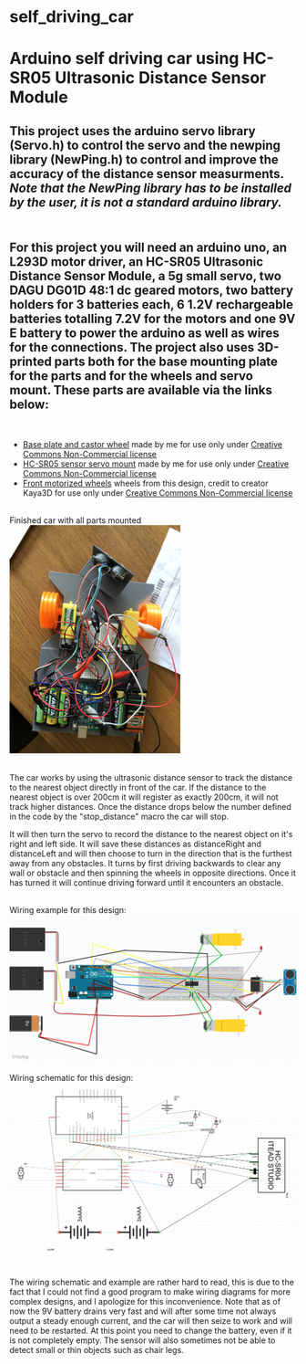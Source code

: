 # self_driving_car
# Arduino self driving car using HC-SR05 Ultrasonic Distance Sensor Module

## This project uses the arduino servo library (Servo.h) to control the servo and the newping library (NewPing.h) to control and improve the accuracy of the distance sensor measurments. ***Note that the NewPing library has to be installed by the user, it is not a standard arduino library.***

##  <br /> For this project you will need an arduino uno, an L293D motor driver, an HC-SR05 Ultrasonic Distance Sensor Module, a 5g small servo, two DAGU DG01D 48:1 dc geared motors, two battery holders for 3 batteries each, 6 1.2V rechargeable batteries totalling 7.2V for the motors and one 9V E battery to power the arduino as well as wires for the connections. The project also uses 3D-printed parts both for the base mounting plate for the parts and for the wheels and servo mount. These parts are available via the links below:
<br />

* [Base plate and castor wheel](https://www.thingiverse.com/thing:4674544) made by me for use only under [Creative Commons Non-Commercial license](https://creativecommons.org/licenses/by-nc/4.0/)
* [HC-SR05 sensor servo mount](https://www.thingiverse.com/thing:4674535) made by me for use only under [Creative Commons Non-Commercial license](https://creativecommons.org/licenses/by-nc/4.0/)
* [Front motorized wheels](https://www.thingiverse.com/thing:3188355) wheels from this design, credit to creator Kaya3D for use only under [Creative Commons Non-Commercial license](https://creativecommons.org/licenses/by-nc/4.0/)

<br />
Finished car with all parts mounted
<br />
<img src="Self_driving_car.jpg" title="Finished car" alt="Finished car" width="300" />

<br /> The car works by using the ultrasonic distance sensor to track the distance to the nearest object directly in front of the car. If the distance to the nearest object is over 200cm it will register as exactly 200cm, it will not track higher distances. Once the distance drops below the number defined in the code by the "stop_distance" macro the car will stop.

It will then turn the servo to record the distance to the nearest object on it's right and left side. It will save these distances as distanceRight and distanceLeft and will then choose to turn in the direction that is the furthest away from any obstacles. It turns by first driving backwards to clear any wall or obstacle and then spinning the wheels in opposite directions. Once it has turned it will continue driving forward until it encounters an obstacle. 

<br />
Wiring example for this design:
<br />
<img src="Wiring example.png" title="Finished car" alt="Finished car" width="800" />

<br />
<br />Wiring schematic for this design:
<br />
<img src="Wiring schematic.png" title="Finished car" alt="Finished car" width="800" />

<br />The wiring schematic and example are rather hard to read, this is due to the fact that I could not find a good program to make wiring diagrams for more complex designs, and I apologize for this inconvenience. Note that as of now the 9V battery drains very fast and will after some time not always output a steady enough current, and the car will then seize to work and will need to be restarted. At this point you need to change the battery, even if it is not completely empty. The sensor will also sometimes not be able to detect small or thin objects such as chair legs. 




